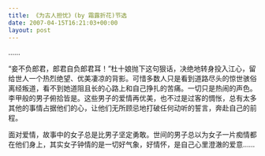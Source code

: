 ```yaml
---
title: 《为古人担忧》(by 霜露折花)节选
date: 2007-04-15T16:21:03+00:00
layout: post
---
```

&#8230;&#8230;</p> 

&#8220;妾不负郎君，郎君自负郎君耳！&#8221;杜十娘抛下这句狠话，决绝地转身投入江心，留给世人一个热烈绝望、优美凄凉的背影。可惜多数人只是看到道路尽头的惊世骇俗离经叛道，看不到她道阻且长的心路上和自己挣扎的苦痛。一切只是热闹的声色。李甲般的男子俯拾皆是。这些男子的爱情再优美，也不过是过客的惆怅，总有太多其他的事情占据他们的心，让他们无所顾忌地打破任何动听的誓言，奔赴自己的前程。</p> 

面对爱情，故事中的女子总是比男子坚定勇敢。世间的男子总以为女子一片痴情都在他们身上，其实女子钟情的是一切好气象，好情怀，是自己心里澄澈的爱意&#8230;&#8230;
